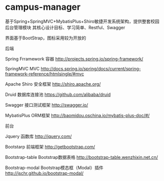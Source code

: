 # campus-manager


基于Spring+SpringMVC+MybatisPlus+Shiro敏捷开发系统架构，提供整套校园后台管理模块
其核心设计目标、学习简单、Restful、Swagger


界面基于BootStrap，图标采用较为开放的


后端

Spring Frramework       容器            http://projects.spring.io/spring-framework/

SpringMVC               MVC             http://docs.spring.io/spring/docs/current/spring-framework-reference/htmlsingle/#mvc

Apache Shiro            安全框架         http://shiro.apache.org/

Druid                   数据库连接池     https://github.com/alibaba/druid

Swagger                 接口测试框架     http://swagger.io/

MybatisPlus             ORM框架         http://baomidou.oschina.io/mybatis-plus-doc/#/

前台

Jquery                  函数库                        http://jquery.com/

Bootstarp               前端框架                      http://getbootstrap.com/

Bootstrap-table         Bootstrap数据表格             http://bootstrap-table.wenzhixin.net.cn/

Bootstrap-modal         Bootstrap模态框（Modal）插件   http://jschr.github.io/bootstrap-modal/
